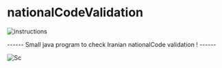 # nationalCodeValidation

![instructions](https://user-images.githubusercontent.com/110605808/218659480-0b10c4bf-ff82-4907-a549-aa2d2e333707.png)



------                            Small java program to check Iranian nationalCode validation !                                         ------






![Sc](https://user-images.githubusercontent.com/110605808/218658483-8e9a617c-9200-46e0-a923-0c68a6e00ee7.png)


